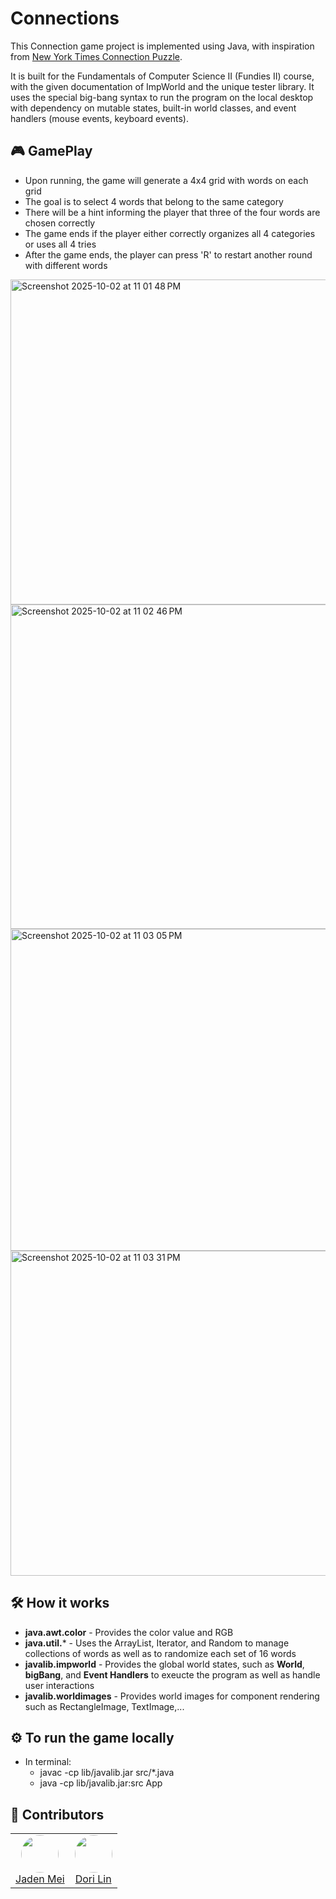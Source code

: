 # Connections

This Connection game project is implemented using Java, with inspiration from [New York Times Connection Puzzle](https://www.nytimes.com/games/connections).

It is built for the Fundamentals of Computer Science II (Fundies II) course, with the given documentation of ImpWorld and the unique tester library. It uses the special big-bang 
syntax to run the program on the local desktop with dependency on mutable states, built-in world classes, and event handlers (mouse events, keyboard events).

## 🎮 GamePlay
* Upon running, the game will generate a 4x4 grid with words on each grid
* The goal is to select 4 words that belong to the same category
* There will be a hint informing the player that three of the four words are chosen correctly
* The game ends if the player either correctly organizes all 4 categories or uses all 4 tries
* After the game ends, the player can press 'R' to restart another round with different words

<img width="791" height="520" alt="Screenshot 2025-10-02 at 11 01 48 PM" src="https://github.com/user-attachments/assets/dde35e5a-b298-4345-a8a4-ef7e0df28323" />
<img width="792" height="519" alt="Screenshot 2025-10-02 at 11 02 46 PM" src="https://github.com/user-attachments/assets/fbd61b07-876f-42b9-aa26-5eeda829eec3" />
<img width="788" height="515" alt="Screenshot 2025-10-02 at 11 03 05 PM" src="https://github.com/user-attachments/assets/dc86ffd8-010b-450f-ac61-2882b4de21b2" />
<img width="789" height="520" alt="Screenshot 2025-10-02 at 11 03 31 PM" src="https://github.com/user-attachments/assets/87245bf6-1c0d-4987-a073-d019e9080bd8" />

## 🛠️ How it works
* **java.awt.color** - Provides the color value and RGB
* **java.util.*** - Uses the ArrayList, Iterator, and Random to manage collections of words as well as to randomize each set of 16 words
* **javalib.impworld** - Provides the global world states, such as **World**, **bigBang**, and **Event Handlers** to exeucte the program as well as handle user interactions
* **javalib.worldimages** - Provides world images for component rendering such as RectangleImage, TextImage,...

## ⚙️ To run the game locally
* In terminal:
   * javac -cp lib/javalib.jar src/*.java
   * java -cp lib/javalib.jar:src App

## 👥 Contributors
<table>
  <tr>
    <td align="center">
      <a href="https://github.com/jadeni77" target="_blank">
        <img src="https://github.com/jadeni77.png" width="60px" style="border-radius:50%;" /><br />
        Jaden Mei
      </a>
    </td>
    <td align="center">
      <a href="https://github.com/lxyan636" target="_blank">
        <img src="https://github.com/lxyan636.png" width="60px" style="border-radius:50%;" /><br />
        Dori Lin
      </a>
    </td>
    
  </tr>
</table>

